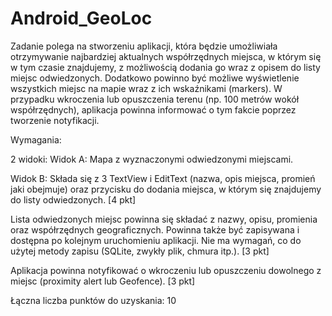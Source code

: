 # Android_GeoLoc

Zadanie polega na stworzeniu aplikacji, która będzie umożliwiała otrzymywanie najbardziej aktualnych współrzędnych miejsca, w którym się w tym czasie znajdujemy, z możliwością dodania go wraz z opisem do listy miejsc odwiedzonych. Dodatkowo powinno być możliwe wyświetlenie wszystkich miejsc na mapie wraz z ich wskaźnikami (markers). W przypadku wkroczenia lub opuszczenia terenu (np. 100 metrów wokół współrzędnych), aplikacja powinna informować o tym fakcie poprzez tworzenie notyfikacji.

Wymagania:

2 widoki:
Widok A: Mapa z wyznaczonymi odwiedzonymi miejscami.

Widok B: Składa się z 3 TextView i EditText (nazwa, opis miejsca, promień jaki obejmuje) oraz przycisku do dodania miejsca, w którym się znajdujemy do listy odwiedzonych. [4 pkt]

Lista odwiedzonych miejsc powinna się składać z nazwy, opisu, promienia oraz współrzędnych geograficznych. Powinna także być zapisywana i dostępna po kolejnym uruchomieniu aplikacji. Nie ma wymagań, co do użytej metody zapisu (SQLite, zwykły plik, chmura itp.). [3 pkt]

Aplikacja powinna notyfikować o wkroczeniu lub opuszczeniu dowolnego z miejsc (proximity alert lub Geofence). [3 pkt]

Łączna liczba punktów do uzyskania: 10
